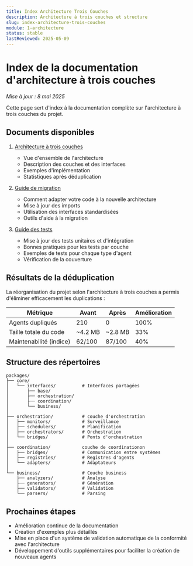 ```yaml
---
title: Index Architecture Trois Couches
description: Architecture à trois couches et structure
slug: index-architecture-trois-couches
module: 1-architecture
status: stable
lastReviewed: 2025-05-09
---
```


# Index de la documentation d'architecture à trois couches


*Mise à jour : 8 mai 2025*

Cette page sert d'index à la documentation complète sur l'architecture à trois couches du projet.

## Documents disponibles


1. [Architecture à trois couches](architecture-trois-couches)
   - Vue d'ensemble de l'architecture
   - Description des couches et des interfaces
   - Exemples d'implémentation
   - Statistiques après déduplication

2. [Guide de migration](guide-migration-trois-couches)
   - Comment adapter votre code à la nouvelle architecture
   - Mise à jour des imports
   - Utilisation des interfaces standardisées
   - Outils d'aide à la migration

3. [Guide des tests](guide-tests-architecture-trois-couches)
   - Mise à jour des tests unitaires et d'intégration
   - Bonnes pratiques pour les tests par couche
   - Exemples de tests pour chaque type d'agent
   - Vérification de la couverture

## Résultats de la déduplication


La réorganisation du projet selon l'architecture à trois couches a permis d'éliminer efficacement les duplications :

| Métrique | Avant | Après | Amélioration |
|----------|-------|-------|-------------|
| Agents dupliqués | 210 | 0 | 100% |
| Taille totale du code | ~4.2 MB | ~2.8 MB | 33% |
| Maintenabilité (indice) | 62/100 | 87/100 | 40% |

## Structure des répertoires


```
packages/
├── core/
│   └── interfaces/          # Interfaces partagées
│       ├── base/
│       ├── orchestration/
│       ├── coordination/
│       └── business/
│
├── orchestration/           # couche d'orchestration
│   ├── monitors/            # Surveillance
│   ├── schedulers/          # Planification
│   ├── orchestrators/       # Orchestration
│   └── bridges/             # Ponts d'orchestration
│
├── coordination/            couche de coordinationon
│   ├── bridges/             # Communication entre systèmes
│   ├── registries/          # Registres d'agents
│   └── adapters/            # Adaptateurs
│
└── business/                # Couche business
    ├── analyzers/           # Analyse
    ├── generators/          # Génération
    ├── validators/          # Validation
    └── parsers/             # Parsing
```

## Prochaines étapes


- Amélioration continue de la documentation
- Création d'exemples plus détaillés
- Mise en place d'un système de validation automatique de la conformité avec l'architecture
- Développement d'outils supplémentaires pour faciliter la création de nouveaux agents

